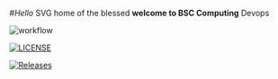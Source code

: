 #_Hello_
SVG home of the blessed 
**welcome to BSC Computing** 
Devops

![workflow](https://github.com/KevronFerdinand/devops/actions/workflows/main.yml/badge.svg)

[![LICENSE](https://img.shields.io/github/license/KevronFerdinand/devops.svg?style=flat-square)](https://github.com/KevronFerdinand/devops/blob/master/LICENSE)

[![Releases](https://img.shields.io/github/release//devops/all.svg?style=flat-square)](https://github.com/KevronFerdinand/devops/releases)


